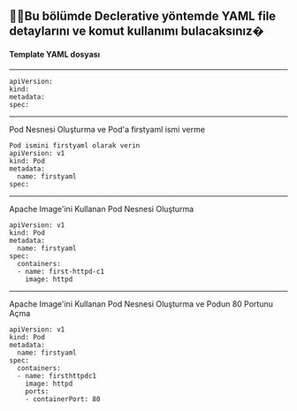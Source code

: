 
## 📗📗Bu bölümde Declerative yöntemde YAML file detaylarını ve komut kullanımı bulacaksınız�

#### Template YAML dosyası 
***
```
apiVersion:
kind:
metadata:
spec:
```
***
Pod Nesnesi Oluşturma ve Pod'a firstyaml ismi verme
```
Pod ismini firstyaml olarak verin
apiVersion: v1
kind: Pod
metadata:
  name: firstyaml
spec:
```
***
Apache Image'ini Kullanan Pod Nesnesi Oluşturma
```
apiVersion: v1
kind: Pod
metadata:
  name: firstyaml
spec:
  containers:
  - name: first-httpd-c1
    image: httpd
```
***
Apache Image'ini Kullanan Pod Nesnesi Oluşturma ve Podun 80 Portunu Açma
```
apiVersion: v1
kind: Pod
metadata:
  name: firstyaml
spec:
  containers:
  - name: firsthttpdc1
    image: httpd
    ports:
    - containerPort: 80
```
